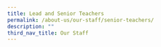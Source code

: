 ```yaml
---
title: Lead and Senior Teachers
permalink: /about-us/our-staff/senior-teachers/
description: ""
third_nav_title: Our Staff
---
```



